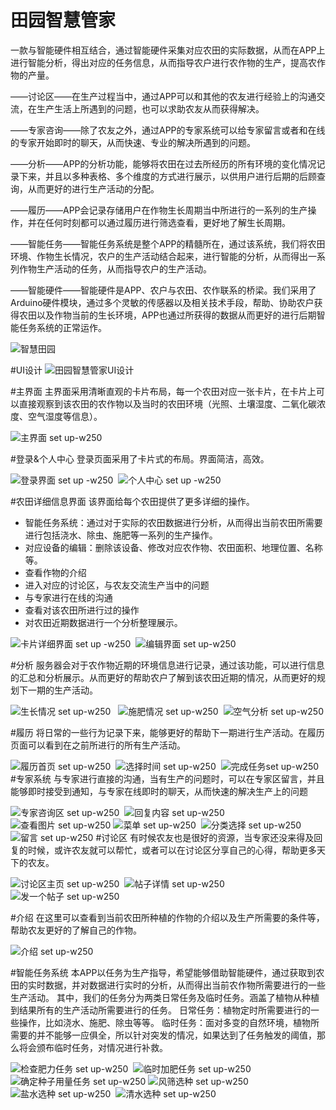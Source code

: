 # 田园智慧管家
一款与智能硬件相互结合，通过智能硬件采集对应农田的实际数据，从而在APP上进行智能分析，得出对应的任务信息，从而指导农户进行农作物的生产，提高农作物的产量。

——讨论区——在生产过程当中，通过APP可以和其他的农友进行经验上的沟通交流，在生产生活上所遇到的问题，也可以求助农友从而获得解决。

——专家咨询——除了农友之外，通过APP的专家系统可以给专家留言或者和在线的专家开始即时的聊天，从而快速、专业的解决所遇到的问题。

——分析——APP的分析功能，能够将农田在过去所经历的所有环境的变化情况记录下来，并且以多种表格、多个维度的方式进行展示，以供用户进行后期的后顾查询，从而更好的进行生产活动的分配。

——履历——APP会记录存储用户在作物生长周期当中所进行的一系列的生产操作，并在任何时刻都可以通过履历进行筛选查看，更好地了解生长周期。

——智能任务——智能任务系统是整个APP的精髓所在，通过该系统，我们将农田环境、作物生长情况，农户的生产活动结合起来，进行智能的分析，从而得出一系列作物生产活动的任务，从而指导农户的生产活动。

——智能硬件——智能硬件是APP、农户与农田、农作联系的桥梁。我们采用了Arduino硬件模块，通过多个灵敏的传感器以及相关技术手段，帮助、协助农户获得农田以及作物当前的生长环境，APP也通过所获得的数据从而更好的进行后期智能任务系统的正常运作。

![智慧田园](media/14696679017103/%E6%99%BA%E6%85%A7%E7%94%B0%E5%9B%AD.jpg)


#UI设计
![田园智慧管家UI设计](media/14696679017103/%E7%94%B0%E5%9B%AD%E6%99%BA%E6%85%A7%E7%AE%A1%E5%AE%B6UI%E8%AE%BE%E8%AE%A1.png)


#主界面
主界面采用清晰直观的卡片布局，每一个农田对应一张卡片，在卡片上可以直接观察到该农田的农作物以及当时的农田环境（光照、土壤湿度、二氧化碳浓度、空气湿度等信息）。

![主界面 set up-w250](media/14696679017103/%E4%B8%BB%E7%95%8C%E9%9D%A2.png)


#登录&个人中心
登录页面采用了卡片式的布局。界面简洁，高效。

![登录界面 set up -w250](media/14696679017103/Simulator%20Screen%20Shot%202016%E5%B9%B47%E6%9C%8828%E6%97%A5%2009.36.23.png)&nbsp;&nbsp;![个人中心 set up -w250](media/14696679017103/Simulator%20Screen%20Shot%202016%E5%B9%B47%E6%9C%8828%E6%97%A5%2009.36.32.png)



#农田详细信息界面
该界面给每个农田提供了更多详细的操作。

* 智能任务系统：通过对于实际的农田数据进行分析，从而得出当前农田所需要进行包括浇水、除虫、施肥等一系列的生产操作。
* 对应设备的编辑：删除该设备、修改对应农作物、农田面积、地理位置、名称等。
* 查看作物的介绍
* 进入对应的讨论区，与农友交流生产当中的问题
* 与专家进行在线的沟通
* 查看对该农田所进行过的操作
* 对农田近期数据进行一个分析整理展示。

![卡片详细界面 set up -w250](media/14696679017103/Simulator%20Screen%20Shot%202016%E5%B9%B47%E6%9C%8828%E6%97%A5%2009.37.58.png)&nbsp;&nbsp;![编辑界面 set up-w250](media/14696679017103/Simulator%20Screen%20Shot%202016%E5%B9%B47%E6%9C%8828%E6%97%A5%2009.37.52.png)

#分析
服务器会对于农作物近期的环境信息进行记录，通过该功能，可以进行信息的汇总和分析展示。从而更好的帮助农户了解到该农田近期的情况，从而更好的规划下一期的生产活动。

![生长情况 set up-w250](media/14696679017103/Simulator%20Screen%20Shot%202016%E5%B9%B47%E6%9C%8828%E6%97%A5%2009.58.51.png)
&nbsp;&nbsp;![施肥情况 set up-w250](media/14696679017103/Simulator%20Screen%20Shot%202016%E5%B9%B47%E6%9C%8828%E6%97%A5%2009.58.54.png)&nbsp;&nbsp;![空气分析 set up-w250](media/14696679017103/Simulator%20Screen%20Shot%202016%E5%B9%B47%E6%9C%8828%E6%97%A5%2009.59.04.png)

#履历
将日常的一些行为记录下来，能够更好的帮助下一期进行生产活动。在履历页面可以看到在之前所进行的所有生产活动。

![履历首页 set up-w250](media/14696679017103/Simulator%20Screen%20Shot%202016%E5%B9%B47%E6%9C%8828%E6%97%A5%2010.03.03.png)&nbsp;&nbsp;![选择时间 set up-w250](media/14696679017103/Simulator%20Screen%20Shot%202016%E5%B9%B47%E6%9C%8828%E6%97%A5%2010.03.00.png)&nbsp;&nbsp;![完成任务set up-w250](media/14696679017103/Simulator%20Screen%20Shot%202016%E5%B9%B47%E6%9C%8828%E6%97%A5%2010.03.15.png)
#专家系统
与专家进行直接的沟通，当有生产的问题时，可以在专家区留言，并且能够即时接受到通知，与专家在线即时的聊天，从而快速的解决生产上的问题

![专家咨询区 set up-w250](media/14696679017103/Simulator%20Screen%20Shot%202016%E5%B9%B47%E6%9C%8828%E6%97%A5%2010.05.41.png)&nbsp;&nbsp;![回复内容 set up-w250](media/14696679017103/Simulator%20Screen%20Shot%202016%E5%B9%B47%E6%9C%8828%E6%97%A5%2010.05.48.png)&nbsp;&nbsp;![查看图片 set up-w250](media/14696679017103/Simulator%20Screen%20Shot%202016%E5%B9%B47%E6%9C%8828%E6%97%A5%2010.05.53.png)
![菜单 set up-w250](media/14696679017103/Simulator%20Screen%20Shot%202016%E5%B9%B47%E6%9C%8828%E6%97%A5%2010.10.33.png)&nbsp;&nbsp;![分类选择 set up-w250](media/14696679017103/Simulator%20Screen%20Shot%202016%E5%B9%B47%E6%9C%8828%E6%97%A5%2010.06.13.png)&nbsp;&nbsp;![留言 set up-w250](media/14696679017103/Simulator%20Screen%20Shot%202016%E5%B9%B47%E6%9C%8828%E6%97%A5%2010.10.35.png)
#讨论区
有时候农友也是很好的资源，当专家还没来得及回复的时候，或许农友就可以帮忙，或者可以在讨论区分享自己的心得，帮助更多天下的农友。

![讨论区主页 set up-w250](media/14696679017103/Simulator%20Screen%20Shot%202016%E5%B9%B47%E6%9C%8828%E6%97%A5%2010.12.07.png)&nbsp;&nbsp;![帖子详情 set up-w250](media/14696679017103/Simulator%20Screen%20Shot%202016%E5%B9%B47%E6%9C%8828%E6%97%A5%2010.12.22.png)&nbsp;&nbsp;![发一个帖子 set up-w250](media/14696679017103/Simulator%20Screen%20Shot%202016%E5%B9%B47%E6%9C%8828%E6%97%A5%2010.13.44.png)

#介绍
在这里可以查看到当前农田所种植的作物的介绍以及生产所需要的条件等，帮助农友更好的了解自己的作物。

![介绍 set up-w250](media/14696679017103/Simulator%20Screen%20Shot%202016%E5%B9%B47%E6%9C%8828%E6%97%A5%2010.16.45.png)

#智能任务系统
本APP以任务为生产指导，希望能够借助智能硬件，通过获取到农田的实时数据，并对数据进行实时的分析，从而得出当前农作物所需要进行的一些生产活动。
其中，我们的任务分为两类日常任务及临时任务。涵盖了植物从种植到结果所有的生产活动所需要进行的任务。
日常任务：植物定时所需要进行的一些操作，比如浇水、施肥、除虫等等。
临时任务：面对多变的自然环境，植物所需要的并不能够一应俱全，所以针对突发的情况，如果达到了任务触发的阈值，那么将会颁布临时任务，对情况进行补救。

![检查肥力任务 set up-w250](media/14696679017103/Simulator%20Screen%20Shot%202016%E5%B9%B47%E6%9C%8828%E6%97%A5%2009.38.42.png)&nbsp;&nbsp;![临时加肥任务 set up-w250](media/14696679017103/Simulator%20Screen%20Shot%202016%E5%B9%B47%E6%9C%8828%E6%97%A5%2010.22.48.png)&nbsp;&nbsp;![确定种子用量任务 set up-w250](media/14696679017103/Simulator%20Screen%20Shot%202016%E5%B9%B47%E6%9C%8828%E6%97%A5%2009.38.50.png)
![风筛选种 set up-w250](media/14696679017103/Simulator%20Screen%20Shot%202016%E5%B9%B47%E6%9C%8828%E6%97%A5%2010.22.53.png)&nbsp;&nbsp;![盐水选种 set up-w250](media/14696679017103/Simulator%20Screen%20Shot%202016%E5%B9%B47%E6%9C%8828%E6%97%A5%2010.22.57.png)&nbsp;&nbsp;![清水选种 set up-w250](media/14696679017103/Simulator%20Screen%20Shot%202016%E5%B9%B47%E6%9C%8828%E6%97%A5%2010.23.02.png)

